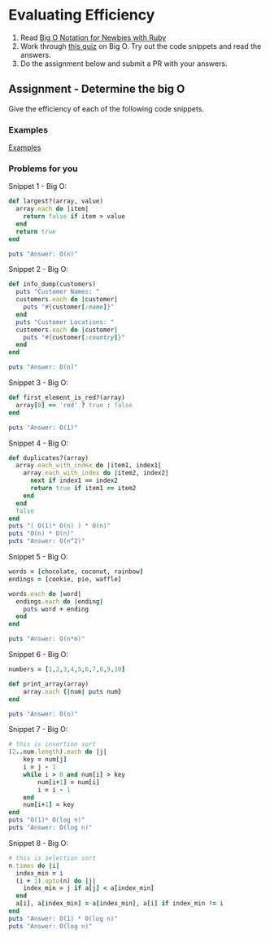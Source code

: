 # Evaluating Efficiency

1. Read [Big O Notation for Newbies with Ruby](http://www.datakicks.com/2016/06/04/big-o-notation.html)
2. Work through [this quiz](http://www.codequizzes.com/computer-science/beginner/big-o-algorithms) on Big O. Try out the code snippets and read the answers.
3. Do the assignment below and submit a PR with your answers.


## Assignment - Determine the big O
Give the efficiency of each of the following code snippets.

### Examples
[Examples](examples.md)

### Problems for you

Snippet 1 - Big O:
```ruby
def largest?(array, value)
  array.each do |item|
    return false if item > value
  end
  return true
end

puts "Answer: O(n)"
```

Snippet 2 - Big O:
```ruby
def info_dump(customers)
  puts "Customer Names: "
  customers.each do |customer|
    puts "#{customer[:name]}"
  end
  puts "Customer Locations: "
  customers.each do |customer|
    puts "#{customer[:country]}"
  end
end

puts "Answer: O(n)"
```

Snippet 3 - Big O:
```ruby
def first_element_is_red?(array)
  array[0] == 'red' ? true : false
end

puts "Answer: O(1)"
```

Snippet 4 - Big O:
```ruby
def duplicates?(array)
  array.each_with_index do |item1, index1|
    array.each_with_index do |item2, index2|
      next if index1 == index2
      return true if item1 == item2
    end
  end
  false
end
puts "( O(1)* O(n) ) * O(n)"
puts "O(n) * O(n)"
puts "Answer: O(n^2)"
```

Snippet 5 - Big O:
```ruby
words = [chocolate, coconut, rainbow]
endings = [cookie, pie, waffle]

words.each do |word|
  endings.each do |ending|
    puts word + ending
  end
end

puts "Answer: O(n*m)"
```

Snippet 6 - Big O:
```ruby
numbers = [1,2,3,4,5,6,7,8,9,10]

def print_array(array)
    array.each {|num| puts num}
end

puts "Answer: O(n)"
```

Snippet 7 - Big O:
```ruby
# this is insertion sort
(2..num.length).each do |j|
    key = num[j]
    i = j - 1
    while i > 0 and num[i] > key
        num[i+1] = num[i]
        i = i - 1
    end
    num[i+1] = key
end
puts "O(1)* O(log n)"
puts "Answer: O(log n)"
```

Snippet 8 - Big O:
```ruby
# this is selection sort
n.times do |i|
  index_min = i
  (i + 1).upto(n) do |j|
    index_min = j if a[j] < a[index_min]
  end
  a[i], a[index_min] = a[index_min], a[i] if index_min != i
end
puts "Answer: O(1) * O(log n)"
puts "Answer: O(log n)"
```
